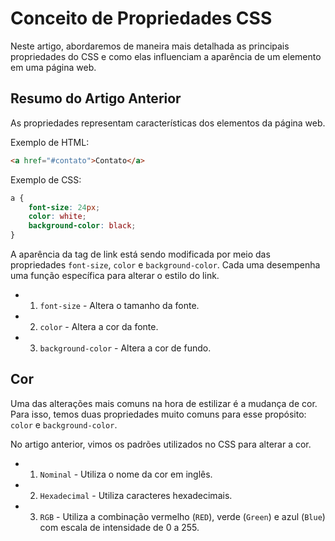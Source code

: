 # Conceito de Propriedades CSS

Neste artigo, abordaremos de maneira mais detalhada as principais propriedades do CSS e como elas influenciam a aparência de um elemento em uma página web.

## Resumo do Artigo Anterior

As propriedades representam características dos elementos da página web.

Exemplo de HTML:

```html
<a href="#contato">Contato</a>
```

Exemplo de CSS:

```css
a {
    font-size: 24px;
    color: white;
    background-color: black;
}
```

A aparência da tag de link está sendo modificada por meio das propriedades `font-size`, `color` e `background-color`. Cada uma desempenha uma função específica para alterar o estilo do link.

- 1. `font-size` - Altera o tamanho da fonte.
- 2. `color` - Altera a cor da fonte.
- 3. `background-color` - Altera a cor de fundo.

## Cor

Uma das alterações mais comuns na hora de estilizar é a mudança de cor. Para isso, temos duas propriedades muito comuns para esse propósito: `color` e `background-color`.

No artigo anterior, vimos os padrões utilizados no CSS para alterar a cor.

- 1. `Nominal` - Utiliza o nome da cor em inglês.
- 2. `Hexadecimal` - Utiliza caracteres hexadecimais.
- 3. `RGB` - Utiliza a combinação vermelho (`RED`), verde (`Green`) e azul (`Blue`) com escala de intensidade de 0 a 255.